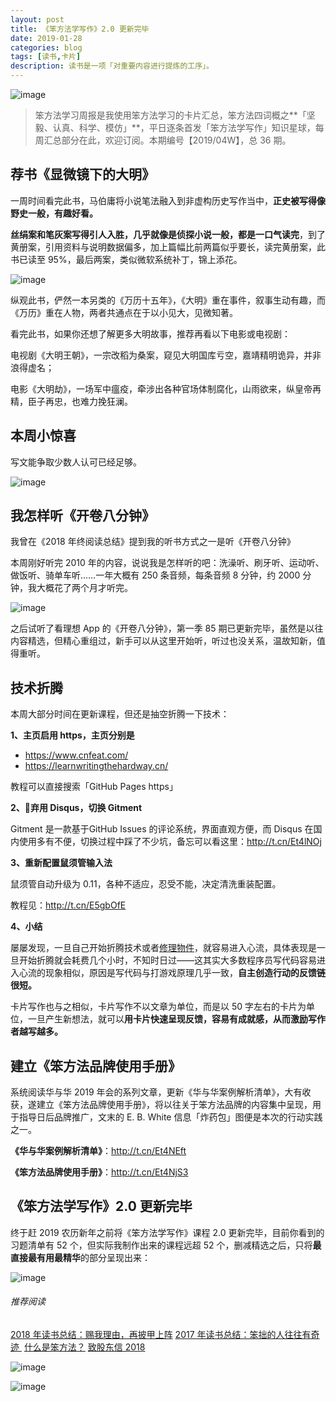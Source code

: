 ```yaml
---
layout: post
title: 《笨方法学写作》2.0 更新完毕
date: 2019-01-28
categories: blog
tags: [读书,卡片]
description: 读书是一项「对重要内容进行提炼的工序」。
---
```



![image](http://upload-images.jianshu.io/upload_images/32598-54d59fddbb59efa3?imageMogr2/auto-orient/strip%7CimageView2/2/w/1240)

> 笨方法学习周报是我使用笨方法学习的卡片汇总，笨方法四词概之**「坚毅、认真、科学、模仿」**，平日逐条首发「笨方法学写作」知识星球，每周汇总部分在此，欢迎订阅。本期编号【2019/04W】，总 36 期。

## 荐书《显微镜下的大明》

一周时间看完此书，马伯庸将小说笔法融入到非虚构历史写作当中，**正史被写得像野史一般，有趣好看。**

**丝绢案和笔灰案写得引人入胜，几乎就像是侦探小说一般，都是一口气读完**，到了黄册案，引用资料与说明数据偏多，加上篇幅比前两篇似乎要长，读完黄册案，此书已读至 95%，最后两案，类似微软系统补丁，锦上添花。

![image](http://upload-images.jianshu.io/upload_images/32598-9a967fc4ba952225?imageMogr2/auto-orient/strip%7CimageView2/2/w/1240)

纵观此书，俨然一本另类的《万历十五年》，《大明》重在事件，叙事生动有趣，而《万历》重在人物，两者共通点在于以小见大，见微知著。

看完此书，如果你还想了解更多大明故事，推荐再看以下电影或电视剧：

电视剧《大明王朝》，一宗改稻为桑案，窥见大明国库亏空，嘉靖精明诡异，并非浪得虚名；

电影《大明劫》，一场军中瘟疫，牵涉出各种官场体制腐化，山雨欲来，纵皇帝再精，臣子再忠，也难力挽狂澜。

## 本周小惊喜

写文能争取少数人认可已经足够。

![image](http://upload-images.jianshu.io/upload_images/32598-93011150e0061b5b?imageMogr2/auto-orient/strip%7CimageView2/2/w/1240)

## 我怎样听《开卷八分钟》

我曾在《2018 年终阅读总结》提到我的听书方式之一是听《开卷八分钟》

本周刚好听完 2010 年的内容，说说我是怎样听的吧：洗澡听、刷牙听、运动听、做饭听、骑单车听……一年大概有 250 条音频，每条音频 8 分钟，约 2000 分钟，我大概花了两个月才听完。

![image](http://upload-images.jianshu.io/upload_images/32598-f1f2060772a1915e?imageMogr2/auto-orient/strip%7CimageView2/2/w/1240)

之后试听了看理想 App 的《开卷八分钟》，第一季 85 期已更新完毕，虽然是以往内容精选，但精心重组过，新手可以从这里开始听，听过也没关系，温故知新，值得重听。


## 技术折腾

本周大部分时间在更新课程，但还是抽空折腾一下技术：

**1、主页启用 https，主页分别是**

- https://www.cnfeat.com/
- https://learnwritingthehardway.cn/

教程可以直接搜索「GitHub Pages https」

**2、弃用 Disqus，切换 Gitment**

Gitment 是一款基于GitHub Issues 的评论系统，界面直观方便，而 Disqus 在国内使用多有不便，切换过程中踩了不少坑，备忘可以看这里：http://t.cn/Et4lNOj

**3、重新配置鼠须管输入法**

鼠须管自动升级为 0.11，各种不适应，忍受不能，决定清洗重装配置。

教程见：http://t.cn/E5gbOfE

**4、小结**

屡屡发现，一旦自己开始折腾技术或者[修理物件](https://mp.weixin.qq.com/s?__biz=MzA4MTQ0NDQxNg==&mid=2650639810&idx=1&sn=21d67fe11369c06cac03b1a9efccd312&chksm=879dc6edb0ea4ffbbe5aaef8c45b2f2fef86410bf20cfd0b11c26fdce9464113c8ef29585fe1&token=1280436188&lang=zh_CN#rd)，就容易进入心流，具体表现是一旦开始折腾就会耗费几个小时，不知时日过——这其实大多数程序员写代码容易进入心流的现象相似，原因是写代码与打游戏原理几乎一致，**自主创造行动的反馈链很短。**

卡片写作也与之相似，卡片写作不以文章为单位，而是以 50 字左右的卡片为单位，一旦产生新想法，就可以**用卡片快速呈现反馈，容易有成就感，从而激励写作者越写越多。**

## 建立《笨方法品牌使用手册》

系统阅读华与华 2019 年会的系列文章，更新《华与华案例解析清单》，大有收获，遂建立《笨方法品牌使用手册》，将以往关于笨方法品牌的内容集中呈现，用于指导日后品牌推广，文末的 E. B. White 信息「炸药包」图便是本次的行动实践之一。

**《华与华案例解析清单》**：http://t.cn/Et4NEft

**《笨方法品牌使用手册》**：http://t.cn/Et4NjS3

## 《笨方法学写作》2.0 更新完毕

终于赶 2019 农历新年之前将《笨方法学写作》课程 2.0 更新完毕，目前你看到的习题清单有 52 个，但实际我制作出来的课程远超 52 个，删减精选之后，只将**最直接最有用最精华**的部分呈现出来：

![image](http://upload-images.jianshu.io/upload_images/32598-b880de201e91ca90?imageMogr2/auto-orient/strip%7CimageView2/2/w/1240)

###### 推荐阅读 

[2018 年读书总结：赐我理由，再披甲上阵](https://mp.weixin.qq.com/s?__biz=MzA4MTQ0NDQxNg==&mid=2650639964&idx=1&sn=2f0ae0a0ec855d2b2fb7ccdd0fb82475&chksm=879dc573b0ea4c650ab8120790b8e542130c5ce0f1aa08192d67e95ca8d587797afa2104410f&token=468183103&lang=zh_CN#rd)
[2017 年读书总结：笨拙的人往往有奇迹 ](https://mp.weixin.qq.com/s?__biz=MzA4MTQ0NDQxNg==&mid=2650639495&idx=1&sn=c4e20f2d296f9bf7ae7e1d4449427dde&chksm=879dc7a8b0ea4ebe5960f5f05fa881378828baa482917c729f8106fec87ac10ee40aedab2e3b&token=2060945290&lang=zh_CN&scene=21#wechat_redirect) 
[什么是笨方法？](https://mp.weixin.qq.com/s?__biz=MzA4MTQ0NDQxNg==&mid=2650639834&idx=1&sn=7d6e7b978ca39be434b0bfc6084e3f7a&chksm=879dc6f5b0ea4fe3864b7bc4f8a1849dbfc85ef80e2de6f9542886f791b9ab4f4c660496d507&token=2060945290&lang=zh_CN&scene=21#wechat_redirect) 
[致股东信 2018](https://mp.weixin.qq.com/s?__biz=MzA4MTQ0NDQxNg==&mid=2650639834&idx=1&sn=7d6e7b978ca39be434b0bfc6084e3f7a&chksm=879dc6f5b0ea4fe3864b7bc4f8a1849dbfc85ef80e2de6f9542886f791b9ab4f4c660496d507&token=2060945290&lang=zh_CN&scene=21#wechat_redirect) 


![image](http://upload-images.jianshu.io/upload_images/32598-a2b4a8457f0db04f?imageMogr2/auto-orient/strip%7CimageView2/2/w/1240)

![image](http://upload-images.jianshu.io/upload_images/32598-170e91487a5e9203?imageMogr2/auto-orient/strip%7CimageView2/2/w/1240)